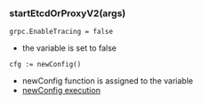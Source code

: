 ### startEtcdOrProxyV2(args)


```
grpc.EnableTracing = false
```

- the variable is set to false

```
cfg := newConfig()
```

- newConfig function is assigned to the variable
- [newConfig execution](../sub_executions/etcdmainNewConfig.md)


